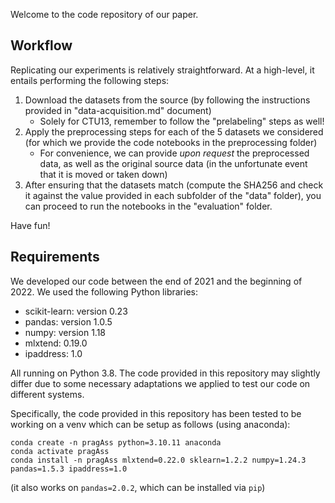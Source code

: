 Welcome to the code repository of our paper. 

## Workflow

Replicating our experiments is relatively straightforward. At a high-level, it entails performing the following steps:

1) Download the datasets from the source (by following the instructions provided in "data-acquisition.md" document)
   * Solely for CTU13, remember to follow the "prelabeling" steps as well!
2) Apply the preprocessing steps for each of the 5 datasets we considered (for which we provide the code notebooks in the preprocessing folder)
   *  For convenience, we can provide _upon request_ the preprocessed data, as well as the original source data (in the unfortunate event that it is moved or taken down)
3) After ensuring that the datasets match (compute the SHA256 and check it against the value provided in each subfolder of the "data" folder), you can proceed to run the notebooks in the "evaluation" folder.

Have fun!

## Requirements

We developed our code between the end of 2021 and the beginning of 2022. We used the following Python libraries:

* scikit-learn: version 0.23
* pandas: version 1.0.5
* numpy: version 1.18
* mlxtend: 0.19.0
* ipaddress: 1.0

All running on Python 3.8. The code provided in this repository may slightly differ due to some necessary adaptations we applied to test our code on different systems. 


Specifically, the code provided in this repository has been tested to be working on a venv which can be setup as follows (using anaconda):

```
conda create -n pragAss python=3.10.11 anaconda
conda activate pragAss
conda install -n pragAss mlxtend=0.22.0 sklearn=1.2.2 numpy=1.24.3 pandas=1.5.3 ipaddress=1.0
```

(it also works on ```pandas=2.0.2```, which can be installed via ```pip```)